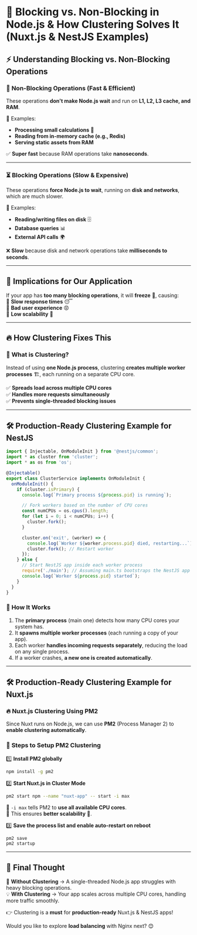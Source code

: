 # 🚀 **Blocking vs. Non-Blocking in Node.js & How Clustering Solves It (Nuxt.js & NestJS Examples)**  

## ⚡ **Understanding Blocking vs. Non-Blocking Operations**  

### 🔄 **Non-Blocking Operations (Fast & Efficient)**  
These operations **don't make Node.js wait** and run on **L1, L2, L3 cache, and RAM**.  

📌 Examples:  
- **Processing small calculations** 🧮  
- **Reading from in-memory cache (e.g., Redis)**  
- **Serving static assets from RAM**  

✅ **Super fast** because RAM operations take **nanoseconds**.  

---

### ⏳ **Blocking Operations (Slow & Expensive)**  
These operations **force Node.js to wait**, running on **disk and networks**, which are much slower.  

📌 Examples:  
- **Reading/writing files on disk** 🗄️  
- **Database queries** 📊  
- **External API calls** 🌍  

❌ **Slow** because disk and network operations take **milliseconds to seconds**.  

---

## 🚧 **Implications for Our Application**  

If your app has **too many blocking operations**, it will **freeze** 🛑, causing:  
🔹 **Slow response times** 😴  
🔹 **Bad user experience** 😡  
🔹 **Low scalability** 🚨  

---

## 🔥 **How Clustering Fixes This**  

### 👥 **What is Clustering?**  
Instead of using **one Node.js process**, clustering **creates multiple worker processes** 🏗️, each running on a separate CPU core.  

✅ **Spreads load across multiple CPU cores**  
✅ **Handles more requests simultaneously**  
✅ **Prevents single-threaded blocking issues**  

---

## 🛠️ **Production-Ready Clustering Example for NestJS**  

```typescript
import { Injectable, OnModuleInit } from '@nestjs/common';
import * as cluster from 'cluster';
import * as os from 'os';

@Injectable()
export class ClusterService implements OnModuleInit {
  onModuleInit() {
    if (cluster.isPrimary) {
      console.log(`Primary process ${process.pid} is running`);

      // Fork workers based on the number of CPU cores
      const numCPUs = os.cpus().length;
      for (let i = 0; i < numCPUs; i++) {
        cluster.fork();
      }

      cluster.on('exit', (worker) => {
        console.log(`Worker ${worker.process.pid} died, restarting...`);
        cluster.fork(); // Restart worker
      });
    } else {
      // Start NestJS app inside each worker process
      require('./main'); // Assuming main.ts bootstraps the NestJS app
      console.log(`Worker ${process.pid} started`);
    }
  }
}
```

### 🔹 **How It Works**  
1. The **primary process** (main one) detects how many CPU cores your system has.  
2. It **spawns multiple worker processes** (each running a copy of your app).  
3. Each worker **handles incoming requests separately**, reducing the load on any single process.  
4. If a worker crashes, **a new one is created automatically**.  

---

## 🛠️ **Production-Ready Clustering Example for Nuxt.js**  

### 🔥 **Nuxt.js Clustering Using PM2**  
Since Nuxt runs on Node.js, we can use **PM2** (Process Manager 2) to **enable clustering automatically**.  

### 📌 **Steps to Setup PM2 Clustering**  

1️⃣ **Install PM2 globally**  
```sh
npm install -g pm2
```

2️⃣ **Start Nuxt.js in Cluster Mode**  
```sh
pm2 start npm --name "nuxt-app" -- start -i max
```

🔹 `-i max` tells PM2 to **use all available CPU cores**.  
🔹 This ensures **better scalability** 🚀.  

3️⃣ **Save the process list and enable auto-restart on reboot**  
```sh
pm2 save
pm2 startup
```

---

## 🌟 **Final Thought**  
🚀 **Without Clustering** → A single-threaded Node.js app struggles with heavy blocking operations.  
💡 **With Clustering** → Your app scales across multiple CPU cores, handling more traffic smoothly.  

👉 Clustering is a **must** for **production-ready** Nuxt.js & NestJS apps!  

Would you like to explore **load balancing** with Nginx next? 😊

